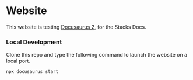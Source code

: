 # Website

This website is testing [Docusaurus 2](https://docusaurus.io/), for the Stacks Docs.

### Local Development

Clone this repo and type the following command lo launch the website on a local port.

```
npx docusaurus start
```